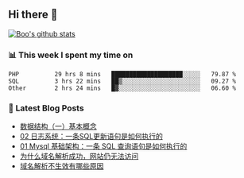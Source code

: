 ## Hi there 👋

[![Boo's github stats](https://github-readme-stats.vercel.app/api?username=0xAiKang)](https://github.com/anuraghazra/github-readme-stats)

<!-- [![Most Used Langs](https://github-readme-stats.vercel.app/api/top-langs/?username=0xAiKang)](https://github.com/anuraghazra/github-readme-stats) -->

### 📊 This week I spent my time on
<!--START_SECTION:waka-->

```text
PHP          29 hrs 8 mins   ████████████████████░░░░░   79.87 %
SQL          3 hrs 22 mins   ██▒░░░░░░░░░░░░░░░░░░░░░░   09.27 %
Other        2 hrs 24 mins   █▓░░░░░░░░░░░░░░░░░░░░░░░   06.60 %
```

<!--END_SECTION:waka-->

### 📕 Latest Blog Posts
<!-- BLOG-POST-LIST:START -->
- [数据结构（一）基本概念](https://www.0x2beace.com/data-structure-1-basic-concepts/)
- [02 日志系统：一条SQL更新语句是如何执行的](https://www.0x2beace.com/logging-system-how-an-sql-update-statement-is-executed/)
- [01 Mysql 基础架构：一条 SQL 查询语句是如何执行的](https://www.0x2beace.com/mysql-infrastructure-how-a-sql-query-statement-is-executed/)
- [为什么域名解析成功，网站仍无法访问](https://www.0x2beace.com/successful-domain-name-analysis-domain-name-lawless-question/)
- [域名解析不生效有哪些原因](https://www.0x2beace.com/what-are-the-reasons-why-the-domain-name-resolution-does-not-take-effect/)
<!-- BLOG-POST-LIST:END -->

